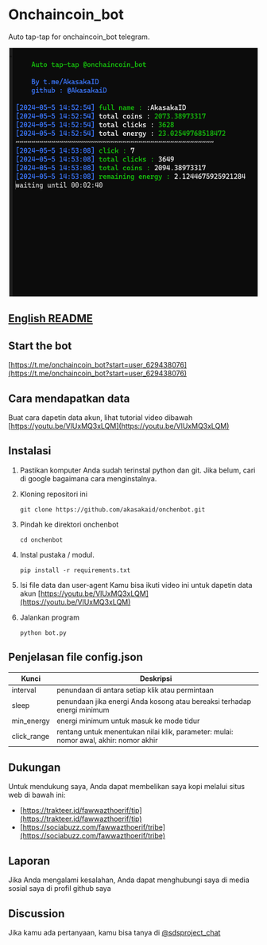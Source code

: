 # Onchaincoin_bot

Auto tap-tap for onchaincoin_bot telegram.

<center>
<img src="./images/onchain.png" width="500" height="500">
</center>

## [English README](readme.md)

## Start the bot

[https://t.me/onchaincoin_bot?start=user_629438076](https://t.me/onchaincoin_bot?start=user_629438076)

## Cara mendapatkan data

Buat cara dapetin data akun, lihat tutorial video dibawah
[https://youtu.be/VlUxMQ3xLQM](https://youtu.be/VlUxMQ3xLQM)

## Instalasi

1. Pastikan komputer Anda sudah terinstal python dan git. Jika belum, cari di google bagaimana cara menginstalnya.
2. Kloning repositori ini
   ```
   git clone https://github.com/akasakaid/onchenbot.git
   ```
3. Pindah ke direktori onchenbot
   ```
   cd onchenbot
   ```
4. Instal pustaka / modul.
   ```
   pip install -r requirements.txt
   ```
5. Isi file data dan user-agent
   Kamu bisa ikuti video ini untuk dapetin data akun [https://youtu.be/VlUxMQ3xLQM](https://youtu.be/VlUxMQ3xLQM)

6. Jalankan program
   ```
   python bot.py
   ```

## Penjelasan file config.json

| Kunci       | Deskripsi                                                                             |
| ----------- | ------------------------------------------------------------------------------------- |
| interval    | penundaan di antara setiap klik atau permintaan                                       |
| sleep       | penundaan jika energi Anda kosong atau bereaksi terhadap energi minimum               |
| min_energy  | energi minimum untuk masuk ke mode tidur                                              |
| click_range | rentang untuk menentukan nilai klik, parameter: mulai: nomor awal, akhir: nomor akhir |

## Dukungan

Untuk mendukung saya, Anda dapat membelikan saya kopi melalui situs web di bawah ini:

- [https://trakteer.id/fawwazthoerif/tip](https://trakteer.id/fawwazthoerif/tip)
- [https://sociabuzz.com/fawwazthoerif/tribe](https://sociabuzz.com/fawwazthoerif/tribe)

## Laporan

Jika Anda mengalami kesalahan, Anda dapat menghubungi saya di media sosial saya di profil github saya

## Discussion

Jika kamu ada pertanyaan, kamu bisa tanya di [@sdsproject_chat](https://t.me/sdsproject_chat)